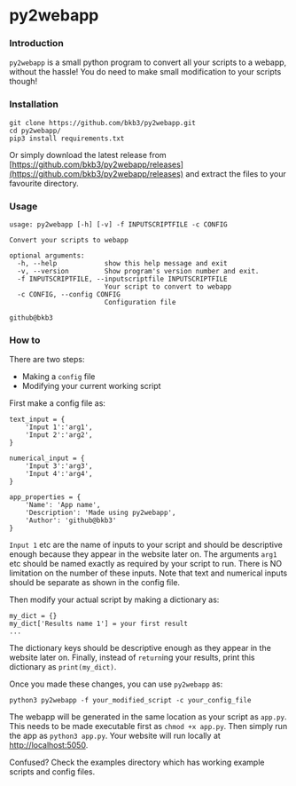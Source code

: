 # py2webapp
### Introduction
`py2webapp` is a small python program to convert all your scripts to a webapp, without the hassle! You do need to make small modification to your scripts though!

### Installation
```
git clone https://github.com/bkb3/py2webapp.git
cd py2webapp/
pip3 install requirements.txt
```
Or simply download the latest release from [https://github.com/bkb3/py2webapp/releases](https://github.com/bkb3/py2webapp/releases) and extract the files to your favourite directory.

### Usage
```
usage: py2webapp [-h] [-v] -f INPUTSCRIPTFILE -c CONFIG

Convert your scripts to webapp

optional arguments:
  -h, --help            show this help message and exit
  -v, --version         Show program's version number and exit.
  -f INPUTSCRIPTFILE, --inputscriptfile INPUTSCRIPTFILE
                        Your script to convert to webapp
  -c CONFIG, --config CONFIG
                        Configuration file

github@bkb3
```

### How to
There are two steps:

- Making a `config` file
- Modifying your current working script

First make a config file as:
```
text_input = {
    'Input 1':'arg1',
    'Input 2':'arg2',
}

numerical_input = {
    'Input 3':'arg3',
    'Input 4':'arg4',
}

app_properties = {
    'Name': 'App name',
    'Description': 'Made using py2webapp',
    'Author': 'github@bkb3'
}
```
`Input 1` etc are the name of inputs to your script and should be descriptive enough because they appear in the website later on. The arguments `arg1` etc should be named exactly as required by your script to run. There is NO limitation on the number of these inputs. Note that text and numerical inputs should be separate as shown in the config file.

Then modify your actual script by making a dictionary as:
```
my_dict = {}
my_dict['Results name 1'] = your first result
...
```
The dictionary keys should be descriptive enough as they appear in the website later on. Finally, instead of `return`ing your results, print this dictionary as `print(my_dict)`.

Once you made these changes, you can use `py2webapp` as:

```
python3 py2webapp -f your_modified_script -c your_config_file
```
The webapp will be generated in the same location as your script as `app.py`. This needs to be made executable first as `chmod +x app.py`. Then simply run the app as `python3 app.py`. Your website will run locally at [http://localhost:5050](http://localhost:5050).

Confused? Check the examples directory which has working example scripts and config files.
